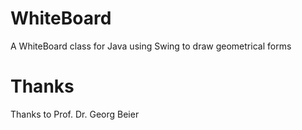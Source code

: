 # WhiteBoard
A WhiteBoard class for Java using Swing to draw geometrical forms

# Thanks
Thanks to Prof. Dr. Georg Beier 
